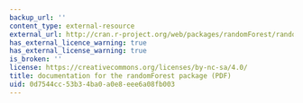 ```yaml
---
backup_url: ''
content_type: external-resource
external_url: http://cran.r-project.org/web/packages/randomForest/randomForest.pdf
has_external_licence_warning: true
has_external_license_warning: true
is_broken: ''
license: https://creativecommons.org/licenses/by-nc-sa/4.0/
title: documentation for the randomForest package (PDF)
uid: 0d7544cc-53b3-4ba0-a0e8-eee6a08fb003
---
```

